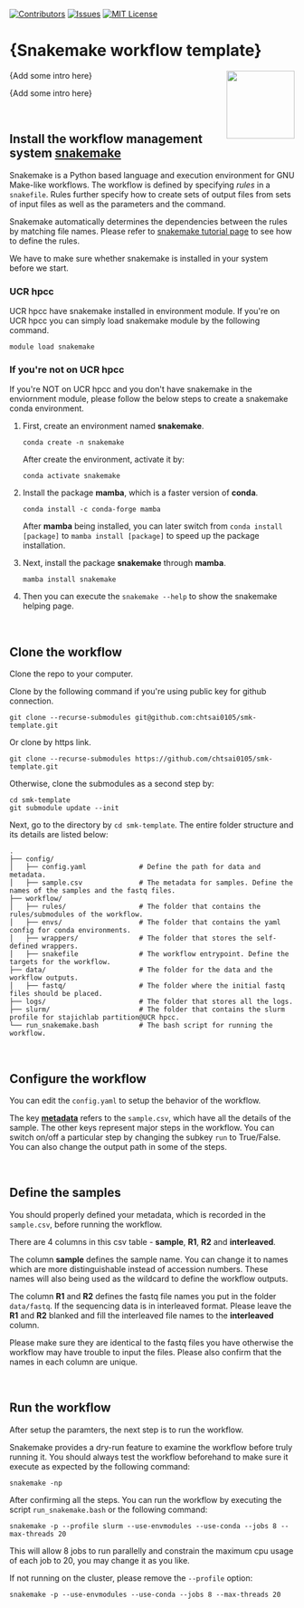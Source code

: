 [![Contributors][contributors-shield]][contributors-url]
[![Issues][issues-shield]][issues-url]
[![MIT License][license-shield]][license-url]

[contributors-shield]: https://img.shields.io/github/contributors/chtsai0105/smk-template
[contributors-url]: https://github.com/chtsai0105/smk-template/graphs/contributors
[issues-shield]: https://img.shields.io/github/issues/chtsai0105/smk-template
[issues-url]: https://github.com/chtsai0105/smk-template/issues
[license-shield]: https://img.shields.io/github/license/chtsai0105/smk-template?label=license
[license-url]: https://github.com/chtsai0105/smk-template/blob/master/LICENSE

# {Snakemake workflow template}
<img align="right" width="120" height="120" src="https://avatars.githubusercontent.com/u/33450111?s=200&v=4">
{Add some intro here}

{Add some intro here}

<br>

## Install the workflow management system [**snakemake**](https://snakemake.readthedocs.io/en/stable/index.html)
Snakemake is a Python based language and execution environment for GNU Make-like workflows.
The workflow is defined by specifying *rules* in a `snakefile`.
Rules further specify how to create sets of output files from sets of input files as well as the parameters and the command.

Snakemake automatically determines the dependencies between the rules by matching file names.
Please refer to [snakemake tutorial page](https://snakemake.readthedocs.io/en/stable/tutorial/basics.html) to see how to define the rules.

We have to make sure whether snakemake is installed in your system before we start.

### UCR hpcc
UCR hpcc have snakemake installed in environment module. If you're on UCR hpcc you can simply load snakemake module by the following command.
```
module load snakemake
```

### If you're not on UCR hpcc
If you're NOT on UCR hpcc and you don't have snakemake in the enviornment module, please follow the below steps to create a snakemake conda environment.
1. First, create an environment named **snakemake**.

    ```
    conda create -n snakemake
    ```

    After create the environment, activate it by:
    
    ```
    conda activate snakemake
    ```

2. Install the package **mamba**, which is a faster version of **conda**. 

    ```
    conda install -c conda-forge mamba
    ```
    
    After **mamba** being installed, you can later switch from `conda install [package]` to `mamba install [package]` to speed up the package installation.

3. Next, install the package **snakemake** through **mamba**.
    
    ```
    mamba install snakemake
    ```
    
4. Then you can execute the `snakemake --help` to show the snakemake helping page.

<br>

## Clone the workflow

Clone the repo to your computer.

Clone by the following command if you're using public key for github connection.

```
git clone --recurse-submodules git@github.com:chtsai0105/smk-template.git
```

Or clone by https link.

```
git clone --recurse-submodules https://github.com/chtsai0105/smk-template.git
```

Otherwise, clone the submodules as a second step by:
```
cd smk-template
git submodule update --init
```

Next, go to the directory by `cd smk-template`. The entire folder structure and its details are listed below:

    .
    ├── config/
    │   ├── config.yaml             # Define the path for data and metadata.
    │   ├── sample.csv              # The metadata for samples. Define the names of the samples and the fastq files.
    ├── workflow/
    │   ├── rules/                  # The folder that contains the rules/submodules of the workflow.
    │   ├── envs/                   # The folder that contains the yaml config for conda environments.
    │   ├── wrappers/               # The folder that stores the self-defined wrappers.
    │   ├── snakefile               # The workflow entrypoint. Define the targets for the workflow.
    ├── data/                       # The folder for the data and the workflow outputs.
    │   ├── fastq/                  # The folder where the initial fastq files should be placed.
    ├── logs/                       # The folder that stores all the logs.
    ├── slurm/                      # The folder that contains the slurm profile for stajichlab partition@UCR hpcc.
    └── run_snakemake.bash          # The bash script for running the workflow.

<br>

## Configure the workflow

You can edit the `config.yaml` to setup the behavior of the workflow.

The key [**metadata**](config/config.yaml#LL1C4-L1C4) refers to the `sample.csv`, which have all the details of the sample.
The other keys represent major steps in the workflow. You can switch on/off a particular step by changing the subkey `run` to True/False. You can also change the 
output path in some of the steps.

<br>

## Define the samples

You should properly defined your metadata, which is recorded in the `sample.csv`, before running the workflow.

There are 4 columns in this csv table - **sample**, **R1**, **R2** and **interleaved**.

The column **sample** defines the sample name. You can change it to names which are more distinguishable instead of accession numbers.
These names will also being used as the wildcard to define the workflow outputs.

The column **R1** and **R2** defines the fastq file names you put in the folder `data/fastq`.
If the sequencing data is in interleaved format. Please leave the **R1** and **R2** blanked and fill the interleaved file names to the **interleaved** column.

Please make sure they are identical to the fastq files you have otherwise the workflow may have trouble to input the files.
Please also confirm that the names in each column are unique.

<br>

## Run the workflow

After setup the paramters, the next step is to run the workflow.

Snakemake provides a dry-run feature to examine the workflow before truly running it. You should always test the workflow beforehand to make sure it execute as 
expected by the following command:

```
snakemake -np
```

After confirming all the steps. You can run the workflow by executing the script `run_snakemake.bash` or the following command:

```
snakemake -p --profile slurm --use-envmodules --use-conda --jobs 8 --max-threads 20
```

This will allow 8 jobs to run parallelly and constrain the maximum cpu usage of each job to 20, you may change it as you like.

If not running on the cluster, please remove the `--profile` option:

```
snakemake -p --use-envmodules --use-conda --jobs 8 --max-threads 20
```
